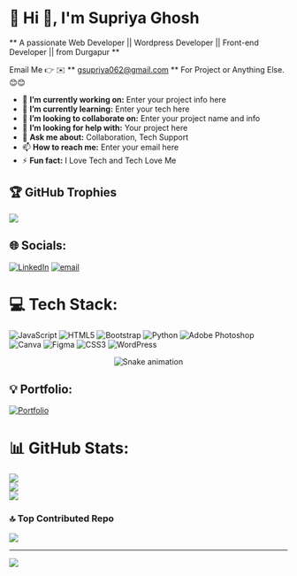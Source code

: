 # 💫 Hi 👋, I'm Supriya Ghosh
** A passionate Web Developer || Wordpress Developer || Front-end Developer || from Durgapur **

Email Me 👉 ✉️ ** gsupriya062@gmail.com ** For Project or Anything Else. 😊😊

- 🔭 **I’m currently working on:** Enter your project info here
- 🌱 **I’m currently learning:** Enter your tech here
- 👯 **I’m looking to collaborate on:** Enter your project name and info
- 🤔 **I’m looking for help with:** Your project here
- 💬 **Ask me about:** Collaboration, Tech Support
- 📫 **How to reach me:** Enter your email here
- ⚡ **Fun fact:** I Love Tech and Tech Love Me


## 🏆 GitHub Trophies
![](https://github-profile-trophy.vercel.app/?username=developersg97&theme=radical&no-frame=false&no-bg=true&margin-w=4)

## 🌐 Socials:
[![LinkedIn](https://img.shields.io/badge/LinkedIn-%230077B5.svg?logo=linkedin&logoColor=white)](https://www.linkedin.com/in/supriya-ghosh-developer/) [![email](https://img.shields.io/badge/Email-D14836?logo=gmail&logoColor=white)](mailto:gsupriya062@gmail.com) 

# 💻 Tech Stack:
![JavaScript](https://img.shields.io/badge/javascript-%23323330.svg?style=for-the-badge&logo=javascript&logoColor=%23F7DF1E) ![HTML5](https://img.shields.io/badge/html5-%23E34F26.svg?style=for-the-badge&logo=html5&logoColor=white) ![Bootstrap](https://img.shields.io/badge/bootstrap-%238511FA.svg?style=for-the-badge&logo=bootstrap&logoColor=white) ![Python](https://img.shields.io/badge/python-3670A0?style=for-the-badge&logo=python&logoColor=ffdd54) ![Adobe Photoshop](https://img.shields.io/badge/adobe%20photoshop-%2331A8FF.svg?style=for-the-badge&logo=adobe%20photoshop&logoColor=white) ![Canva](https://img.shields.io/badge/Canva-%2300C4CC.svg?style=for-the-badge&logo=Canva&logoColor=white) ![Figma](https://img.shields.io/badge/figma-%23F24E1E.svg?style=for-the-badge&logo=figma&logoColor=white) ![CSS3](https://img.shields.io/badge/css3-%231572B6.svg?style=for-the-badge&logo=css3&logoColor=white) ![WordPress](https://img.shields.io/badge/WordPress-%23117AC9.svg?style=for-the-badge&logo=WordPress&logoColor=white)

<!-- Snake Game Repo View -->

<div align="center">
  <img src="https://profile-readme-generator.com/assets/snake.svg" alt="Snake animation" />
</div>

## 💡 Portfolio:
[![Portfolio](https://upload.wikimedia.org/wikipedia/commons/d/dc/Portfolio.hu_full_logo.png)](https://portfolio-sg.netlify.app/)

# 📊 GitHub Stats:
![](https://github-readme-stats.vercel.app/api?username=developersg97&theme=default&hide_border=false&include_all_commits=true&count_private=false)<br/>
![](https://nirzak-streak-stats.vercel.app/?user=developersg97&theme=default&hide_border=false)<br/>
![](https://github-readme-stats.vercel.app/api/top-langs/?username=developersg97&theme=default&hide_border=false&include_all_commits=true&count_private=false&layout=compact)

### 🔝 Top Contributed Repo
![](https://github-contributor-stats.vercel.app/api?username=developersg97&limit=5&theme=radical&combine_all_yearly_contributions=true)

---
[![](https://visitcount.itsvg.in/api?id=developersg97&icon=0&color=0)](https://visitcount.itsvg.in)

<!-- Proudly created with GPRM ( https://gprm.itsvg.in ) -->
